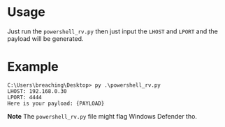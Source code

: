 # Usage
Just run the `powershell_rv.py` then just input the `LHOST` and `LPORT` and the payload will be generated.

# Example
```
C:\Users\breaching\Desktop> py .\powershell_rv.py
LHOST: 192.168.0.30
LPORT: 4444                                                                                                                                                                                                                     Here is your payload: {PAYLOAD}
```
**Note** The `powershell_rv.py` file might flag Windows Defender tho.
